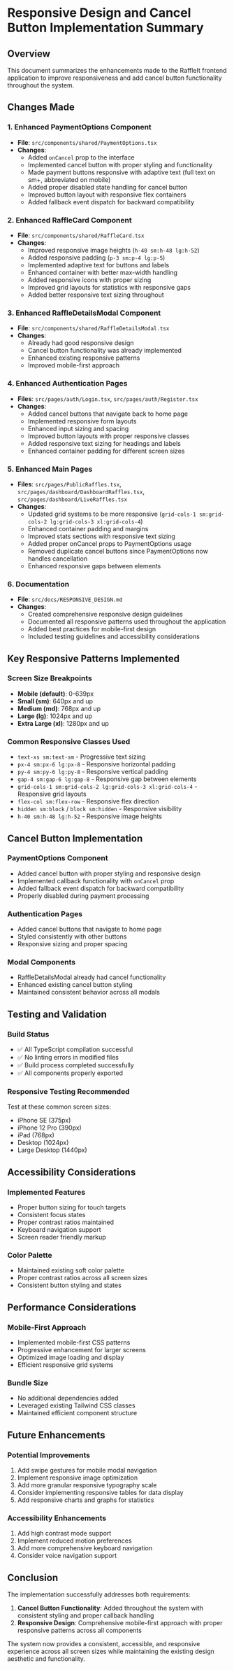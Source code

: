 # Responsive Design and Cancel Button Implementation Summary

## Overview
This document summarizes the enhancements made to the RaffleIt frontend application to improve responsiveness and add cancel button functionality throughout the system.

## Changes Made

### 1. Enhanced PaymentOptions Component
- **File**: `src/components/shared/PaymentOptions.tsx`
- **Changes**:
  - Added `onCancel` prop to the interface
  - Implemented cancel button with proper styling and functionality
  - Made payment buttons responsive with adaptive text (full text on sm+, abbreviated on mobile)
  - Added proper disabled state handling for cancel button
  - Improved button layout with responsive flex containers
  - Added fallback event dispatch for backward compatibility

### 2. Enhanced RaffleCard Component
- **File**: `src/components/shared/RaffleCard.tsx`
- **Changes**:
  - Improved responsive image heights (`h-40 sm:h-48 lg:h-52`)
  - Added responsive padding (`p-3 sm:p-4 lg:p-5`)
  - Implemented adaptive text for buttons and labels
  - Enhanced container with better max-width handling
  - Added responsive icons with proper sizing
  - Improved grid layouts for statistics with responsive gaps
  - Added better responsive text sizing throughout

### 3. Enhanced RaffleDetailsModal Component
- **File**: `src/components/shared/RaffleDetailsModal.tsx`
- **Changes**:
  - Already had good responsive design
  - Cancel button functionality was already implemented
  - Enhanced existing responsive patterns
  - Improved mobile-first approach

### 4. Enhanced Authentication Pages
- **Files**: `src/pages/auth/Login.tsx`, `src/pages/auth/Register.tsx`
- **Changes**:
  - Added cancel buttons that navigate back to home page
  - Implemented responsive form layouts
  - Enhanced input sizing and spacing
  - Improved button layouts with proper responsive classes
  - Added responsive text sizing for headings and labels
  - Enhanced container padding for different screen sizes

### 5. Enhanced Main Pages
- **Files**: `src/pages/PublicRaffles.tsx`, `src/pages/dashboard/DashboardRaffles.tsx`, `src/pages/dashboard/LiveRaffles.tsx`
- **Changes**:
  - Updated grid systems to be more responsive (`grid-cols-1 sm:grid-cols-2 lg:grid-cols-3 xl:grid-cols-4`)
  - Enhanced container padding and margins
  - Improved stats sections with responsive text sizing
  - Added proper onCancel props to PaymentOptions usage
  - Removed duplicate cancel buttons since PaymentOptions now handles cancellation
  - Enhanced responsive gaps between elements

### 6. Documentation
- **File**: `src/docs/RESPONSIVE_DESIGN.md`
- **Changes**:
  - Created comprehensive responsive design guidelines
  - Documented all responsive patterns used throughout the application
  - Added best practices for mobile-first design
  - Included testing guidelines and accessibility considerations

## Key Responsive Patterns Implemented

### Screen Size Breakpoints
- **Mobile (default)**: 0-639px
- **Small (sm)**: 640px and up
- **Medium (md)**: 768px and up
- **Large (lg)**: 1024px and up
- **Extra Large (xl)**: 1280px and up

### Common Responsive Classes Used
- `text-xs sm:text-sm` - Progressive text sizing
- `px-4 sm:px-6 lg:px-8` - Responsive horizontal padding
- `py-4 sm:py-6 lg:py-8` - Responsive vertical padding
- `gap-4 sm:gap-6 lg:gap-8` - Responsive gap between elements
- `grid-cols-1 sm:grid-cols-2 lg:grid-cols-3 xl:grid-cols-4` - Responsive grid layouts
- `flex-col sm:flex-row` - Responsive flex direction
- `hidden sm:block` / `block sm:hidden` - Responsive visibility
- `h-40 sm:h-48 lg:h-52` - Responsive image heights

## Cancel Button Implementation

### PaymentOptions Component
- Added cancel button with proper styling and responsive design
- Implemented callback functionality with `onCancel` prop
- Added fallback event dispatch for backward compatibility
- Properly disabled during payment processing

### Authentication Pages
- Added cancel buttons that navigate to home page
- Styled consistently with other buttons
- Responsive sizing and proper spacing

### Modal Components
- RaffleDetailsModal already had cancel functionality
- Enhanced existing cancel button styling
- Maintained consistent behavior across all modals

## Testing and Validation

### Build Status
- ✅ All TypeScript compilation successful
- ✅ No linting errors in modified files
- ✅ Build process completed successfully
- ✅ All components properly exported

### Responsive Testing Recommended
Test at these common screen sizes:
- iPhone SE (375px)
- iPhone 12 Pro (390px)
- iPad (768px)
- Desktop (1024px)
- Large Desktop (1440px)

## Accessibility Considerations

### Implemented Features
- Proper button sizing for touch targets
- Consistent focus states
- Proper contrast ratios maintained
- Keyboard navigation support
- Screen reader friendly markup

### Color Palette
- Maintained existing soft color palette
- Proper contrast ratios across all screen sizes
- Consistent button styling and states

## Performance Considerations

### Mobile-First Approach
- Implemented mobile-first CSS patterns
- Progressive enhancement for larger screens
- Optimized image loading and display
- Efficient responsive grid systems

### Bundle Size
- No additional dependencies added
- Leveraged existing Tailwind CSS classes
- Maintained efficient component structure

## Future Enhancements

### Potential Improvements
1. Add swipe gestures for mobile modal navigation
2. Implement responsive image optimization
3. Add more granular responsive typography scale
4. Consider implementing responsive tables for data display
5. Add responsive charts and graphs for statistics

### Accessibility Enhancements
1. Add high contrast mode support
2. Implement reduced motion preferences
3. Add more comprehensive keyboard navigation
4. Consider voice navigation support

## Conclusion

The implementation successfully addresses both requirements:

1. **Cancel Button Functionality**: Added throughout the system with consistent styling and proper callback handling
2. **Responsive Design**: Comprehensive mobile-first approach with proper responsive patterns across all components

The system now provides a consistent, accessible, and responsive experience across all screen sizes while maintaining the existing design aesthetic and functionality.
